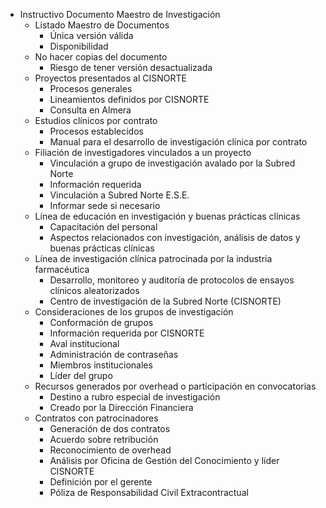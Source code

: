 - Instructivo Documento Maestro de Investigación
  - Listado Maestro de Documentos
    - Única versión válida
    - Disponibilidad
  - No hacer copias del documento
    - Riesgo de tener versión desactualizada
  - Proyectos presentados al CISNORTE
    - Procesos generales
    - Lineamientos definidos por CISNORTE
    - Consulta en Almera
  - Estudios clínicos por contrato
    - Procesos establecidos
    - Manual para el desarrollo de investigación clínica por contrato
  - Filiación de investigadores vinculados a un proyecto
    - Vinculación a grupo de investigación avalado por la Subred Norte
    - Información requerida
    - Vinculación a Subred Norte E.S.E.
    - Informar sede si necesario
  - Línea de educación en investigación y buenas prácticas clínicas
    - Capacitación del personal
    - Aspectos relacionados con investigación, análisis de datos y buenas prácticas clínicas
  - Línea de investigación clínica patrocinada por la industria farmacéutica
    - Desarrollo, monitoreo y auditoría de protocolos de ensayos clínicos aleatorizados
    - Centro de investigación de la Subred Norte (CISNORTE)
  - Consideraciones de los grupos de investigación
    - Conformación de grupos
    - Información requerida por CISNORTE
    - Aval institucional
    - Administración de contraseñas
    - Miembros institucionales
    - Líder del grupo
  - Recursos generados por overhead o participación en convocatorias
    - Destino a rubro especial de investigación
    - Creado por la Dirección Financiera
  - Contratos con patrocinadores
    - Generación de dos contratos
    - Acuerdo sobre retribución
    - Reconocimiento de overhead
    - Análisis por Oficina de Gestión del Conocimiento y líder CISNORTE
    - Definición por el gerente
    - Póliza de Responsabilidad Civil Extracontractual